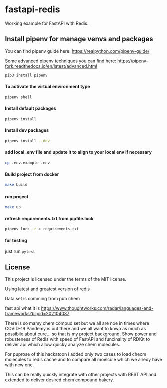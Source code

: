 # fastapi-redis
Working example for FastAPI with Redis.

## Install pipenv for manage venvs and packages

You can find pipenv guide here: https://realpython.com/pipenv-guide/

Some advanced pipenv techniques you can find here: https://pipenv-fork.readthedocs.io/en/latest/advanced.html
```bash
pip3 install pipenv
```
#### To activate the virtual environment type
```bash
pipenv shell
```
#### Install default packages
```bash
pipenv install
```
#### Install dev packages
```bash
pipenv install --dev
```
#### add local .env file and update it to align to your local env if necessary
```bash
cp .env.example .env
```
#### Build project from docker
```bash
make build
```

#### run project
```bash
make up
```

#### refresh requirements.txt from pipfile.lock
```bash
pipenv lock -r > requirements.txt
```

#### for testing
just run `pytest`

## License

This project is licensed under the terms of the MIT license.

Using latest and greatest version of redis

Data set is comming from pub chem 

fast api what it is https://www.thoughtworks.com/radar/languages-and-frameworks?blipid=202104087

There is so mamy chem compud set but we all are noe in times where COVID-19 Pandemy is out there
and we all want to knwo as much as possibile about cure... so that is my project background.
Show power and robusteness of Redis with speed of FastAPI and funcinality of RDKit to deliver api 
which allow quicky analyze chem molecules.

For puprose of this hackatoon i added only two cases to load checm molecules to redis cache and to compare 
all moelcule which we alredy have with new one.

This can be really quickly integrate with other projects with REST API and extended to deliver desired chem compound bakery.
